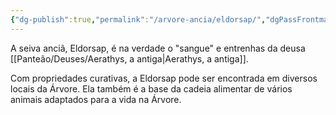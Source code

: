 ```yaml
---
{"dg-publish":true,"permalink":"/arvore-ancia/eldorsap/","dgPassFrontmatter":true}
---
```




A seiva anciã, Eldorsap, é na verdade o "sangue" e entrenhas da deusa [[Panteão/Deuses/Aerathys, a antiga\|Aerathys, a antiga]]. 

Com propriedades curativas, a Eldorsap pode ser encontrada em diversos locais da Árvore. Ela também é a base da cadeia alimentar de vários animais adaptados para a vida na Árvore. 